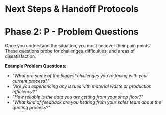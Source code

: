 # Next Steps & Handoff Protocols

# **Phase 2: P - Problem Questions**

Once you understand the situation, you must uncover their pain points. These questions probe for challenges, difficulties, and areas of dissatisfaction.

**Example Problem Questions:**
- *"What are some of the biggest challenges you're facing with your current process?"*
- *"Are you experiencing any issues with material waste or production efficiency?"*
- *"How reliable is the data you are getting from your shop floor?"*
- *"What kind of feedback are you hearing from your sales team about the quoting process?"*


